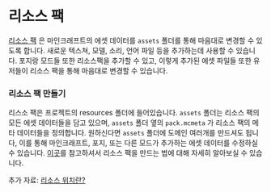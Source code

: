 리소스 팩
==============

[리소스 팩][respack] 은 마인크래프트의 에셋 데이터를 `assets` 폴더를 통해 마음대로 변경할 수 있도록 합니다. 새로운 텍스쳐, 모델, 소리, 언어 파일 등을 추가하는데 사용할 수 있습니다. 포지랑 모드들 또한 리소스팩을 추가할 수 있고, 이렇게 추가된 에셋 파일들 또한 유저들이 리소스 팩을 통해 마음대로 변경할 수 있습니다.

### 리소스 팩 만들기
리스소 팩은 프로젝트의 resources 폴더에 들어있습니다. `assets` 폴더는 리소스 팩의 모든 에셋 데이터들을 담고 있으며, `assets` 폴더 옆의 `pack.mcmeta` 가 리소스 팩의 메타 데이터들을 정의합니다.
원하신다면 `assets` 폴더에 도메인 여러개를 만드셔도 됩니다, 이를 통해 마인크래프트, 포지, 또는 다른 모드가 추가하는 에셋 데이터를 수정하실 수 있습니다.
[이곳][createrespack]를 참고하셔서 리소스 팩을 만드는 법에 대해 자세히 알아보실 수 있습니다.

추가 자료: [리소스 위치란?][resourcelocation]

[respack]: https://ko.minecraft.wiki/w/%EB%A6%AC%EC%86%8C%EC%8A%A4_%ED%8C%A9
[createrespack]: https://ko.minecraft.wiki/w/%ED%8A%9C%ED%86%A0%EB%A6%AC%EC%96%BC/%EB%A6%AC%EC%86%8C%EC%8A%A4_%ED%8C%A9_%EB%A7%8C%EB%93%A4%EA%B8%B0
[resourcelocation]: ../../misc/resourcelocation.md
